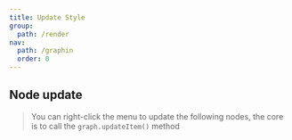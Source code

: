 ```yaml
---
title: Update Style
group:
  path: /render
nav:
  path: /graphin
  order: 0
---
```


## Node update

> You can right-click the menu to update the following nodes, the core is to call the `graph.updateItem()` method

<code src='./node.tsx'>
